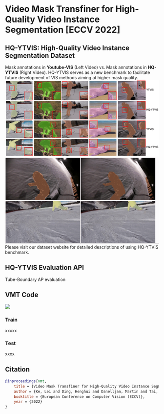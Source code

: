 # Video Mask Transfiner for High-Quality Video Instance Segmentation [ECCV 2022]

## HQ-YTVIS: High-Quality Video Instance Segmentation Dataset
Mask annotations in **Youtube-VIS** (Left Video) vs. Mask annotations in **HQ-YTVIS** (Right Video). HQ-YTVIS serves as a new benchmark to facilitate future development of VIS methods aiming at higher mask quality.
<img src="figures/dataset_compare_s.png" width="1000"/>
<img src="figures/data1_new.gif" width="1000"/>
Please visit our dataset website for detailed descriptions of using HQ-YTVIS benchmark.

## HQ-YTVIS Evaluation API
Tube-Boundary AP evaluation

## VMT Code
<img src="figures/result_demo1.gif" width="1000"/>

### Train
xxxxx

### Test
xxxx

## Citation

```bibtex
@inproceedings{vmt,
    title = {Video Mask Transfiner for High-Quality Video Instance Segmentation},
    author = {Ke, Lei and Ding, Henghui and Danelljan, Martin and Tai, Yu-Wing and Tang, Chi-Keung and Yu, Fisher},
    booktitle = {European Conference on Computer Vision (ECCV)},
    year = {2022}
}

